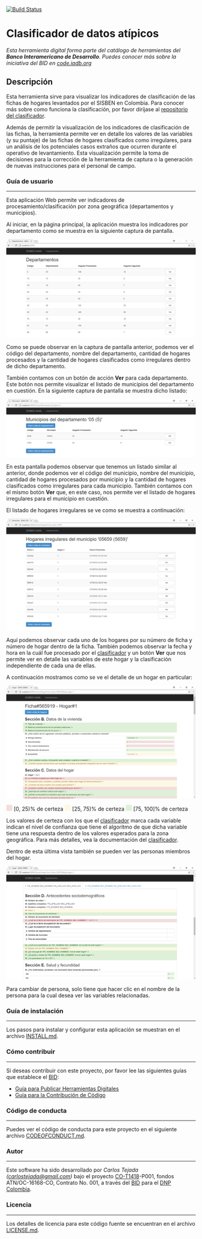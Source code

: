[![Build Status](https://travis-ci.org/EL-BID/Clasificador-de-datos-atipicos.svg?branch=master)](https://travis-ci.org/EL-BID/Clasificador-de-datos-atipicos)

# Clasificador de datos atípicos

*Esta herramienta digital forma parte del catálogo de herramientas del **Banco Interamericano de Desarrollo**. Puedes conocer más sobre la iniciativa del BID en [code.iadb.org](https://code.iadb.org)*

## Descripción
Esta herramienta sirve para visualizar los indicadores de clasificación de las fichas de hogares levantados por el SISBEN en Colombia. Para conocer más sobre como funciona la clasificación, por favor diríjase al [repositorio del clasificador](https://github.com/EL-BID/Clasificador-SISBEN-ML).

Además de permitir la visualización de los indicadores de clasificación de las fichas, la herramienta permite ver en detalle los valores de las variables (y su puntaje) de las fichas de hogares clasificados como irregulares, para un análisis de los potenciales casos extraños que ocurren durante el operativo de levantamiento. Esta visualización permite la toma de decisiones para la corrección de la herramienta de captura o la generación de nuevas instrucciones para el personal de campo.

### Guía de usuario
---
Esta aplicación Web permite ver indicadores de procesamiento/clasificación por zona geográfica (departamentos y municipios).

Al iniciar, en la página principal, la aplicación muestra los indicadores por departamento como se muestra en la siguiente captura de pantalla.

![Capture-DEPARTAMENTOS.png](img/Capture-DEPARTAMENTOS.PNG "DEPARTAMENTOS")

Como se puede observar en la captura de pantalla anterior, podemos ver el código del departamento, nombre del departamento, cantidad de hogares procesados y la cantidad de hogares clasificados como irregulares dentro de dicho departamento.

También contamos con un botón de acción **Ver** para cada departamento. Este botón nos permite visualizar el listado de municipios del departamento en cuestión. En la siguiente captura de pantalla se muestra dicho listado:

![Capture-MUNICIPIOS.png](img/Capture-MUNICIPIOS.PNG "MUNICIPIOS")

En esta pantalla podemos observar que tenemos un listado similar al anterior, donde podemos ver el código del municipio, nombre del municipio, cantidad de hogares procesados por municipio y la cantidad de hogares clasificados como irregulares para cada municipio. También contamos con el mismo botón **Ver** que, en este caso, nos permite ver el listado de hogares irregulares para el municipio en cuestión.

El listado de hogares irregulares se ve como se muestra a continuación:

![Capture-HOGARES.png](img/Capture-HOGARES.PNG "HOGARES IRREGULARES")

Aquí podemos observar cada uno de los hogares por su número de ficha y número de hogar dentro de la ficha. También podemos observar la fecha y hora en la cuál fue procesado por el [clasificador](https://github.com/EL-BID/Clasificador-SISBEN-ML) y un botón **Ver** que nos permite ver en detalle las variables de este hogar y la clasificación independiente de cada una de ellas.

A continuación mostramos como se ve el detalle de un hogar en particular:

![Capture-HOGAR.png](img/Capture-HOGAR.PNG "HOGAR IRREGULAR")

![Color-RED.png](img/Color-RED.png "COLOR-RED") [0, 25)% de certeza
![Color-YELLOW.png](img/Color-YELLOW.png "COLOR-YELLOW") [25, 75)% de certeza
![Color-GREEN.png](img/Color-GREEN.png "COLOR-GREEN") [75, 100]% de certeza

Los valores de certeza con los que el [clasificador](https://github.com/EL-BID/Clasificador-SISBEN-ML) marca cada variable indican el nivel de confianza que tiene el algoritmo de que dicha variable tiene una respuesta dentro de los valores esperados para la zona geográfica. Para más detalles, vea la documentación del [clasificador](https://github.com/EL-BID/Clasificador-SISBEN-ML).

Dentro de esta última vista también se pueden ver las personas miembros del hogar.

![Capture-PERSONAS.png](img/Capture-PERSONAS.PNG "PERSONAS")

Para cambiar de persona, solo tiene que hacer clic en el nombre de la persona para la cual desea ver las variables relacionadas.

### Guía de instalación
---
Los pasos para instalar y configurar esta aplicación se muestran en el archivo [INSTALL.md](INSTALL.md).

### Cómo contribuir
---
Si deseas contribuir con este proyecto, por favor lee las siguientes guías que establece el [BID](https://www.iadb.org/es "BID"):

* [Guía para Publicar Herramientas Digitales](https://el-bid.github.io/guia-de-publicacion/ "Guía para Publicar") 
* [Guía para la Contribución de Código](https://github.com/EL-BID/Plantilla-de-repositorio/blob/master/CONTRIBUTING.md "Guía de Contribución de Código")

### Código de conducta 
---
Puedes ver el código de conducta para este proyecto en el siguiente archivo [CODE*OF*CONDUCT.md](CODEOFCONDUCT.md).

### Autor
---
Este software ha sido desarrollado por *Carlos Tejada ([carlostejada@gmail.com](mailto:carlostejada@gmail.com))* bajo el proyecto [CO-T1418](https://www.iadb.org/es/project/CO-T1418 "CO-T1418")-P001, fondos ATN/OC-16168-CO, Contrato No. 001, a través del [BID](https://www.iadb.org/es "BID") para el [DNP Colombia](https://www.dnp.gov.co/ "DNP").

### Licencia 
---
Los detalles de licencia para este código fuente se encuentran en el archivo [LICENSE.md](LICENSE.md).
